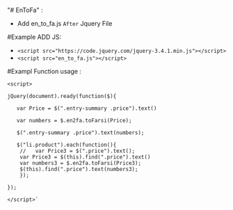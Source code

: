 "# EnToFa" :

- Add en_to_fa.js `After` Jquery File

#Example ADD JS: 
- `<script src="https://code.jquery.com/jquery-3.4.1.min.js"></script>`
- `<script src="en_to_fa.js"></script>`

#Exampl Function usage : 
```
<script>

jQuery(document).ready(function($){
  
   var Price = $(".entry-summary .price").text()

   var numbers = $.en2fa.toFarsi(Price);

   $(".entry-summary .price").text(numbers);

   $("li.product").each(function(){
    //   var Price3 = $(".price").text();
	var Price3 = $(this).find(".price").text()
    var numbers3 = $.en2fa.toFarsi(Price3);
	$(this).find(".price").text(numbers3);
    });

});

</script>`
```